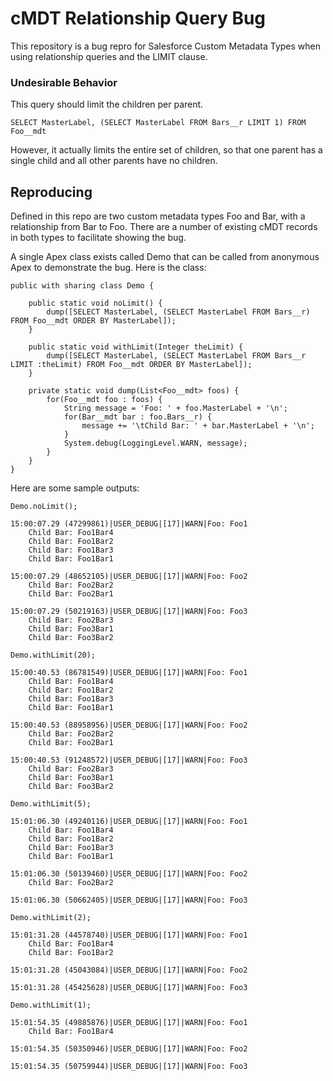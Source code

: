 # cMDT Relationship Query Bug

This repository is a bug repro for Salesforce Custom Metadata Types when using relationship queries and the LIMIT clause.

### Undesirable Behavior

This query should limit the children per parent.

`SELECT MasterLabel, (SELECT MasterLabel FROM Bars__r LIMIT 1) FROM Foo__mdt`

However, it actually limits the entire set of children, so that one parent has a single child and all other parents have no children.

## Reproducing

Defined in this repo are two custom metadata types Foo and Bar, with a relationship from Bar to Foo. There are a number of existing cMDT records in both types to facilitate showing the bug.

A single Apex class exists called Demo that can be called from anonymous Apex to demonstrate the bug. Here is the class:

```
public with sharing class Demo {

	public static void noLimit() {
		dump([SELECT MasterLabel, (SELECT MasterLabel FROM Bars__r) FROM Foo__mdt ORDER BY MasterLabel]);
	}

	public static void withLimit(Integer theLimit) {
		dump([SELECT MasterLabel, (SELECT MasterLabel FROM Bars__r LIMIT :theLimit) FROM Foo__mdt ORDER BY MasterLabel]);
	}

	private static void dump(List<Foo__mdt> foos) {
		for(Foo__mdt foo : foos) {
			String message = 'Foo: ' + foo.MasterLabel + '\n';
			for(Bar__mdt bar : foo.Bars__r) {
				message += '\tChild Bar: ' + bar.MasterLabel + '\n';
			}
			System.debug(LoggingLevel.WARN, message);
		}
	}
}
```

Here are some sample outputs:

`Demo.noLimit();`

```
15:00:07.29 (47299861)|USER_DEBUG|[17]|WARN|Foo: Foo1
	Child Bar: Foo1Bar4
	Child Bar: Foo1Bar2
	Child Bar: Foo1Bar3
	Child Bar: Foo1Bar1

15:00:07.29 (48652105)|USER_DEBUG|[17]|WARN|Foo: Foo2
	Child Bar: Foo2Bar2
	Child Bar: Foo2Bar1

15:00:07.29 (50219163)|USER_DEBUG|[17]|WARN|Foo: Foo3
	Child Bar: Foo2Bar3
	Child Bar: Foo3Bar1
	Child Bar: Foo3Bar2
```

`Demo.withLimit(20);`

```
15:00:40.53 (86781549)|USER_DEBUG|[17]|WARN|Foo: Foo1
	Child Bar: Foo1Bar4
	Child Bar: Foo1Bar2
	Child Bar: Foo1Bar3
	Child Bar: Foo1Bar1

15:00:40.53 (88958956)|USER_DEBUG|[17]|WARN|Foo: Foo2
	Child Bar: Foo2Bar2
	Child Bar: Foo2Bar1

15:00:40.53 (91248572)|USER_DEBUG|[17]|WARN|Foo: Foo3
	Child Bar: Foo2Bar3
	Child Bar: Foo3Bar1
	Child Bar: Foo3Bar2
```

`Demo.withLimit(5);`

```
15:01:06.30 (49240116)|USER_DEBUG|[17]|WARN|Foo: Foo1
	Child Bar: Foo1Bar4
	Child Bar: Foo1Bar2
	Child Bar: Foo1Bar3
	Child Bar: Foo1Bar1

15:01:06.30 (50139460)|USER_DEBUG|[17]|WARN|Foo: Foo2
	Child Bar: Foo2Bar2

15:01:06.30 (50662405)|USER_DEBUG|[17]|WARN|Foo: Foo3
```

`Demo.withLimit(2);`

```
15:01:31.28 (44578740)|USER_DEBUG|[17]|WARN|Foo: Foo1
	Child Bar: Foo1Bar4
	Child Bar: Foo1Bar2

15:01:31.28 (45043084)|USER_DEBUG|[17]|WARN|Foo: Foo2

15:01:31.28 (45425628)|USER_DEBUG|[17]|WARN|Foo: Foo3
```

`Demo.withLimit(1);`

```
15:01:54.35 (49885876)|USER_DEBUG|[17]|WARN|Foo: Foo1
	Child Bar: Foo1Bar4

15:01:54.35 (50350946)|USER_DEBUG|[17]|WARN|Foo: Foo2

15:01:54.35 (50759944)|USER_DEBUG|[17]|WARN|Foo: Foo3
```